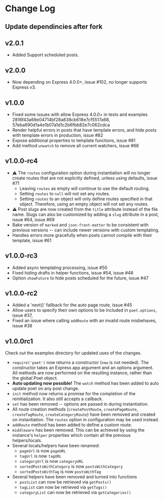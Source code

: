 # Change Log

## Update dependincies after fork

## v2.0.1

* Added Support scheduled posts.

## v2.0.0

* Now depending on Express 4.0.0+, issue #102, no longer supports Express v3.

## v1.0.0

* Fixed some issues with allow Express 4.0.0+ in tests and examples 2816f43a68e04714bf28a838cb618e7cf5517a68, 57eba690d1a4e1b07a1d1c2b6fbb82e7c062cdca
* Render helpful errors in posts that have template errors, and hide posts with template errors in production, issue #82
* Expose additional properties to template functions, issue #81 
* Add method `unwatch` to remove all current watchers, issue #68 

## v1.0.0-rc4
* :warning: The `routes` configuration option during instantiation will no longer create routes that are not explicitly defined, unless using defaults, issue #71
  * Leaving `routes` as empty will continue to use the default routing.
  * Setting `routes` to `null` will not set any routes.
  * Setting `routes` to an object will only define routes specified in that object. Therefore, using an empty object will not set any routes.
* :warning: Post slugs are now created from the `title` attribute instead of the file name. Slugs can also be customized by adding a `slug` attribute in a post, issue #64, issue #69
* Bake version of `marked` and `json-front-matter` to be consistent with previous versions -- can include newer versions with custom templating.
* Handles errors more gracefully when posts cannot compile with their template, issue #61

## v1.0.0-rc3

* Added async templating processing, issue #50
* Fixed hiding drafts in helper functions, issue #54, issue #48
* Option `showFuture` to hide posts scheduled for the future, issue #47

## v1.0.0-rc2

* Added a 'next()' fallback for the auto page route, issue #45 
* Allow users to specify their own options to be included in `poet.options`, issue #37,
* Fixed an issue where calling `addRoute` with an invalid route misbehaves, issue #38 

## v1.0.0rc1

Check out the examples directory for updated uses of the changes.

* `require('poet')` now returns a constructor (`new` is not needed). The constructor takes an Express app argument and an options argument. All methods are now performed on the resulting instance, rather than the global Poet object.
* **Auto updating now possible!** The `watch` method has been added to auto update poet on any post change.
* `init` method now returns a promise for the completion of the reinitialization. It also still accepts a callback.
* `set` has been removed -- options are passed in during instantiation.
* All route creation methods (`createPostRoute`, `createPageRoute`, `createTagRoute`, `createCategoryRoute`) have been removed and created on instantiation. The `routes` option in configuration may be used instead.
* `addRoute` method has been added to define a custom route.
* `middleware` has been removed. This can be achieved by using the instance's `helper` properties which contain all the previous helpers/locals.
* Several locals/helpers have been renamed:
  * `pageUrl` is now `pageURL`
  * `tagUrl` is now `tagURL`
  * `categoryUrl` is now `categoryURL`
  * `sortedPostsWithCategory` is now `postsWithCategory`
  * `sortedPostsWithTag` is now `postsWithTag`
* Several helpers have been removed and turned into functions
  * `postList` can now be retrieved via `getPosts()`
  * `tagList` can now be retrieved via `getTags()`
  * `categoryList` can now be retrieved via `getCategories()`
